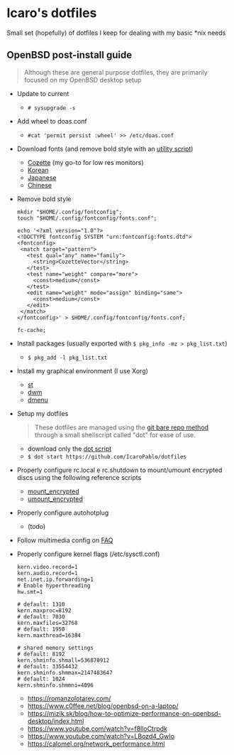 # Icaro's dotfiles

Small set (hopefully) of dotfiles I keep for dealing with my basic *nix needs

## OpenBSD post-install guide

>Although these are general purpose dotfiles, they are primarily focused on my OpenBSD desktop setup

- Update to current
  - `# sysupgrade -s`

- Add wheel to doas.conf
  - `#cat 'permit persist :wheel' >> /etc/doas.conf`

- Download fonts (and remove bold style with an [utility script](.local/scripts/disableboldfont.sh))
  - [Cozette](https://github.com/slavfox/Cozette) (my go-to for low res monitors)
  - [Korean]()
  - [Japanese]()
  - [Chinese]()
 
- Remove bold style
  ```shell
  mkdir "$HOME/.config/fontconfig";
  touch "$HOME/.config/fontconfig/fonts.conf";
  
  echo '<?xml version="1.0"?>
  <!DOCTYPE fontconfig SYSTEM "urn:fontconfig:fonts.dtd">
  <fontconfig>
   <match target="pattern">
     <test qual="any" name="family">
       <string>CozetteVector</string>
     </test>
     <test name="weight" compare="more">
       <const>medium</const>
     </test>
     <edit name="weight" mode="assign" binding="same">
       <const>medium</const>
     </edit>
   </match>
  </fontconfig>' > $HOME/.config/fontconfig/fonts.conf;

  fc-cache;
  ```

- Install packages (usually exported with `$ pkg_info -mz > pkg_list.txt`)
  - `$ pkg_add -l pkg_list.txt`
 
- Install my graphical environment (I use Xorg)
    - [st](https://github.com/IcaroPablo/st)
    - [dwm](https://github.com/IcaroPablo/dwm)
    - [dmenu](https://github.com/IcaroPablo/dmenu)

- Setup my dotfiles
    >These dotfiles are managed using the [git bare repo method](https://www.atlassian.com/git/tutorials/dotfiles) through a small shellscript called "dot" for ease of use.
    - download only the [dot script](.local/scripts/dot)
    - `$ dot start https://github.com/IcaroPablo/dotfiles`

- Properly configure rc.local e rc.shutdown to mount/umount encrypted discs using the following reference scripts
    - [mount_encrypted](.local/scripts/mount_encrypted)
    - [umount_encrypted](.local/scripts/umount_encrypted)

- Properly configure autohotplug

    - (todo)

- Follow multimedia config on [FAQ](https://www.openbsd.org/faq/faq13.html)

- Properly configure kernel flags (/etc/sysctl.conf)
    ```shell
    kern.video.record=1
    kern.audio.record=1
    net.inet.ip.forwarding=1
    # Enable hyperthreading
    hw.smt=1

    # default: 1310
    kern.maxproc=8192
    # default: 7030
    kern.maxfiles=32768
    # default: 1950
    kern.maxthread=16384

    # shared memory settings
    # default: 8192
    kern.shminfo.shmall=536870912
    # default: 33554432
    kern.shminfo.shmmax=2147483647
    # default: 1024
    kern.shminfo.shmmni=4096
    ```
    - https://romanzolotarev.com/
    - https://www.c0ffee.net/blog/openbsd-on-a-laptop/
    - https://mizik.sk/blog/how-to-optimize-performance-on-openbsd-desktop/index.html
    - https://www.youtube.com/watch?v=f8lloCtrpdk
    - https://www.youtube.com/watch?v=LBozd4_GwIo
    - https://calomel.org/network_performance.html
